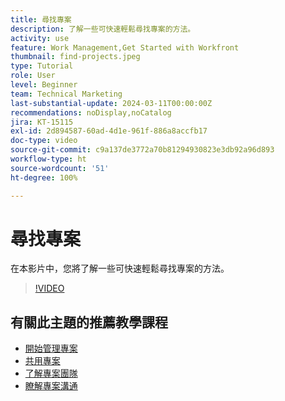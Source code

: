 ```yaml
---
title: 尋找專案
description: 了解一些可快速輕鬆尋找專案的方法。
activity: use
feature: Work Management,Get Started with Workfront
thumbnail: find-projects.jpeg
type: Tutorial
role: User
level: Beginner
team: Technical Marketing
last-substantial-update: 2024-03-11T00:00:00Z
recommendations: noDisplay,noCatalog
jira: KT-15115
exl-id: 2d894587-60ad-4d1e-961f-886a8accfb17
doc-type: video
source-git-commit: c9a137de3772a70b81294930823e3db92a96d893
workflow-type: ht
source-wordcount: '51'
ht-degree: 100%

---
```


# 尋找專案

在本影片中，您將了解一些可快速輕鬆尋找專案的方法。

>[!VIDEO](https://video.tv.adobe.com/v/3427788/?quality=12&learn=on)

## 有關此主題的推薦教學課程

* [開始管理專案](https://experienceleague.adobe.com/en/docs/workfront-learn/tutorials-workfront/manage-work/projects/getting-started-manage-a-project.md)
* [共用專案](https://experienceleague.adobe.com/en/docs/workfront-learn/tutorials-workfront/manage-work/projects/share-a-project.md)
* [了解專案團隊](https://experienceleague.adobe.com/en/docs/workfront-learn/tutorials-workfront/manage-work/projects/understand-the-project-team.md)
* [瞭解專案溝通](https://experienceleague.adobe.com/en/docs/workfront-learn/tutorials-workfront/manage-work/projects/understand-project-communication.md)
